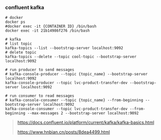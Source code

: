 ### confluent kafka

```shell
# docker
docker ps
#docker exec -it {CONTAINER ID} /bin/bash
docker exec -it 21b14986f276 /bin/bash

# kafka
# list topic
kafka-topics --list --bootstrap-server localhost:9092
# delete topic
kafka-topics --delete --topic cool-topic --bootstrap-server localhost:9092

# run producer to send messages
# kafka-console-producer --topic {topic_name} --bootstrap-server localhost:9092
kafka-console-producer --topic lvc-product-transfer-dev --bootstrap-server localhost:9092

# run consumer to read messages
# kafka-console-consumer --topic {topic_name} --from-beginning --bootstrap-server localhost:9092
kafka-console-consumer --topic lvc-product-transfer-dev --from-beginning --max-messages 2 --bootstrap-server localhost:9092
```

> https://docs.confluent.io/platform/current/kafka/kafka-basics.html
>
> https://www.hnbian.cn/posts/8dea4499.html



